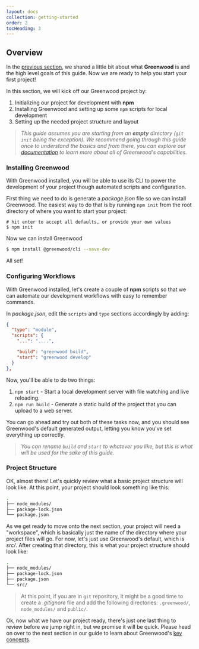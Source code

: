 ```yaml
---
layout: docs
collection: getting-started
order: 2
tocHeading: 3
---
```


## Overview
In the [previous section](/getting-started/), we shared a little bit about what **Greenwood** is and the high level goals of this guide.  Now we are ready to help you start your first project!

In this section, we will kick off our Greenwood project by:

1. Initializing our project for development with **npm**
1. Installing Greenwood and setting up some `npm` scripts for local development
1. Setting up the needed project structure and layout

> _This guide assumes you are starting from an **empty** directory (`git init` being the exception).  We recommend going through this guide once to understand the basics and from there, you can explore our [documentation](/docs/) to learn more about all of Greenwood's capabilities._

### Installing Greenwood
With Greenwood installed, you will be able to use its CLI to power the development of your project though automated scripts and configuration.

First thing we need to do is generate a _package.json_ file so we can install Greenwood.  The easiest way to do that is by running `npm init` from the root directory of where you want to start your project:
```shell
# hit enter to accept all defaults, or provide your own values
$ npm init
```

Now we can install Greenwood
```bash
$ npm install @greenwood/cli --save-dev
```

All set!

### Configuring Workflows
With Greenwood installed, let's create a couple of **npm** scripts so that we can automate our development workflows with easy to remember commands.

In _package.json_, edit the `scripts` and `type` sections accordingly by adding:
```json
{
  "type": "module",
  "scripts": {
    "...": "....",

    "build": "greenwood build",
    "start": "greenwood develop"
  }
},
```

Now, you'll be able to do two things:
1. `npm start` - Start a local development server with file watching and live reloading.
1. `npm run build` - Generate a static build of the project that you can upload to a web server.

You can go ahead and try out both of these tasks now, and you should see Greenwood's default generated output, letting you know you've set everything up correctly.


> _You can rename `build` and `start` to whatever you like, but this is what will be used for the sake of this guide._


### Project Structure
OK, almost there!  Let's quickly review what a basic project structure will look like.  At this point, your project should look something like this:
```bash
.
├── node_modules/
├── package-lock.json
└── package.json
```

As we get ready to move onto the next section, your project will need a "workspace", which is basically just the name of the directory where your project files will go.  For now, let's just use Greenwood's default, which is _src/_.  After creating that directory, this is what your project structure should look like:

```bash
.
├── node_modules/
├── package-lock.json
├── package.json
└── src/
```

> At this point, if you are in `git` repository, it might be a good time to create a _.gitignore_ file and add the following directories: `.greenwood/`, `node_modules/` and `public/`.


Ok, now what we have our project ready, there's just one last thing to review before we jump right in, but we promise it will be quick.  Please head on over to the next section in our guide to learn about Greenwood's [key concepts](/getting-started/key-concepts).